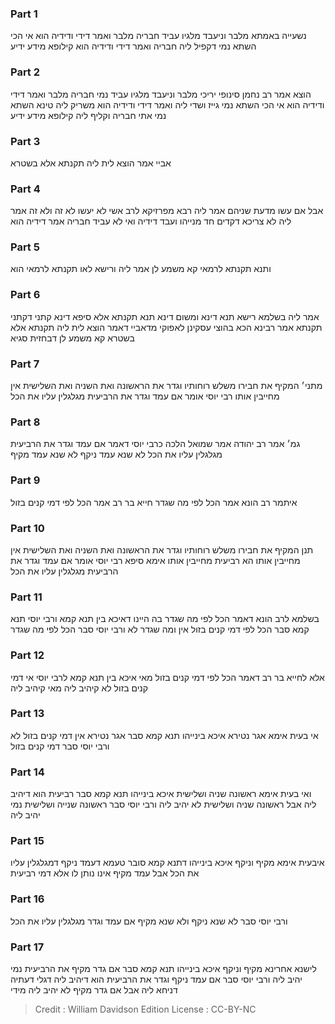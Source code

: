 
### Part 1
נשעייה באמתא מלבר וניעבד מלגיו עביד חבריה מלבר ואמר דידי ודידיה הוא אי הכי השתא נמי דקפיל ליה חבריה ואמר דידי ודידיה הוא קילופא מידע ידיע

### Part 2
הוצא אמר רב נחמן סינופי יריכי מלבר וניעבד מלגיו עביד נמי חבריה מלבר ואמר דידי ודידיה הוא אי הכי השתא נמי גייז ושדי ליה ואמר דידי ודידיה הוא משריק ליה טינא השתא נמי אתי חבריה וקליף ליה קילופא מידע ידיע

### Part 3
אביי אמר הוצא לית ליה תקנתא אלא בשטרא

### Part 4
אבל אם עשו מדעת שניהם אמר ליה רבא מפרזיקא לרב אשי לא יעשו לא זה ולא זה אמר ליה לא צריכא דקדים חד מנייהו ועבד דידיה ואי לא עביד חבריה אמר דידיה הוא

### Part 5
ותנא תקנתא לרמאי קא משמע לן אמר ליה ורישא לאו תקנתא לרמאי הוא

### Part 6
אמר ליה בשלמא רישא תנא דינא ומשום דינא תנא תקנתא אלא סיפא דינא קתני דקתני תקנתא אמר רבינא הכא בהוצי עסקינן לאפוקי מדאביי דאמר הוצא לית ליה תקנתא אלא בשטרא קא משמע לן דבחזית סגיא

### Part 7
מתני׳ המקיף את חבירו משלש רוחותיו וגדר את הראשונה ואת השניה ואת השלישית אין מחייבין אותו רבי יוסי אומר אם עמד וגדר את הרביעית מגלגלין עליו את הכל

### Part 8
גמ׳ אמר רב יהודה אמר שמואל הלכה כרבי יוסי דאמר אם עמד וגדר את הרביעית מגלגלין עליו את הכל לא שנא עמד ניקף לא שנא עמד מקיף

### Part 9
איתמר רב הונא אמר הכל לפי מה שגדר חייא בר רב אמר הכל לפי דמי קנים בזול

### Part 10
תנן המקיף את חבירו משלש רוחותיו וגדר את הראשונה ואת השניה ואת השלישית אין מחייבין אותו הא רביעית מחייבין אותו אימא סיפא רבי יוסי אומר אם עמד וגדר את הרביעית מגלגלין עליו את הכל

### Part 11
בשלמא לרב הונא דאמר הכל לפי מה שגדר בה היינו דאיכא בין תנא קמא ורבי יוסי תנא קמא סבר הכל לפי דמי קנים בזול אין ומה שגדר לא ורבי יוסי סבר הכל לפי מה שגדר

### Part 12
אלא לחייא בר רב דאמר הכל לפי דמי קנים בזול מאי איכא בין תנא קמא לרבי יוסי אי דמי קנים בזול לא קיהיב ליה מאי קיהיב ליה

### Part 13
אי בעית אימא אגר נטירא איכא בינייהו תנא קמא סבר אגר נטירא אין דמי קנים בזול לא ורבי יוסי סבר דמי קנים בזול

### Part 14
ואי בעית אימא ראשונה שניה ושלישית איכא בינייהו תנא קמא סבר רביעית הוא דיהיב ליה אבל ראשונה שניה ושלישית לא יהיב ליה ורבי יוסי סבר ראשונה שנייה ושלישית נמי יהיב ליה

### Part 15
איבעית אימא מקיף וניקף איכא בינייהו דתנא קמא סובר טעמא דעמד ניקף דמגלגלין עליו את הכל אבל עמד מקיף אינו נותן לו אלא דמי רביעית

### Part 16
ורבי יוסי סבר לא שנא ניקף ולא שנא מקיף אם עמד וגדר מגלגלין עליו את הכל

### Part 17
לישנא אחרינא מקיף וניקף איכא בינייהו תנא קמא סבר אם גדר מקיף את הרביעית נמי יהיב ליה ורבי יוסי סבר אם עמד ניקף וגדר את הרביעית הוא דיהיב ליה דגלי דעתיה דניחא ליה אבל אם גדר מקיף לא יהיב ליה מידי

>Credit : William Davidson Edition
>License : CC-BY-NC